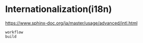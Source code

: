 # Internationalization(i18n)

<https://www.sphinx-doc.org/ja/master/usage/advanced/intl.html>

```{toctree}
workflow
build
```
